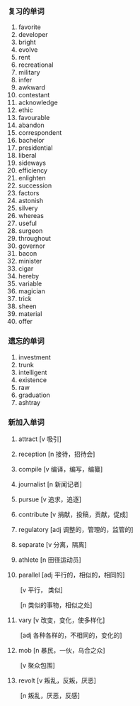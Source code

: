 ### 复习的单词

1. favorite
2. developer
3. bright
4. evolve
5. rent
6. recreational
7. military
8. infer
9. awkward
10. contestant
11. acknowledge
12. ethic
13. favourable
14. abandon
15. correspondent
16. bachelor
17. presidential
18. liberal
19. sideways
20. efficiency
21. enlighten
22. succession
23. factors
24. astonish
25. silvery
26. whereas
27. useful
28. surgeon
29. throughout
30. governor
31. bacon
32. minister
33. cigar
34. hereby
35. variable
36. magician
37. trick
38. sheen
39. material
40. offer









### 遗忘的单词

1. investment
2. trunk
3. intelligent
4. existence
5. raw
6. graduation
7. ashtray



### 新加入单词

1. attract [v 吸引]

2. reception [n 接待，招待会]

3. compile [v 编译，编写，编纂]

4. journalist [n 新闻记者]

5. pursue [v 追求，追逐]

6. contribute [v 捐献，投稿，贡献，促成]

7. regulatory [adj 调整的，管理的，监管的]

8. separate [v 分离，隔离]

9. athlete [n 田径运动员]

10. parallel [adj 平行的，相似的，相同的]

    ​			 [v 平行， 类似]

    ​			 [n 类似的事物，相似之处]

11. vary [v 改变，变化，使多样化]

    ​		[adj 各种各样的，不相同的，变化的]

12. mob [n 暴民，一伙，乌合之众]

    ​		 [v 聚众包围]

13. revolt [v 叛乱，反叛，厌恶]

    ​           [n 叛乱，厌恶，反感]